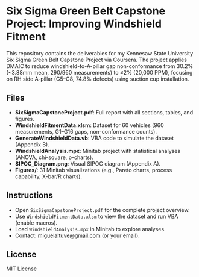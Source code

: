 # Six Sigma Green Belt Capstone Project: Improving Windshield Fitment

This repository contains the deliverables for my Kennesaw State University Six Sigma Green Belt Capstone Project via Coursera. The project applies DMAIC to reduce windshield-to-A-pillar gap non-conformance from 30.2% (~3.88mm mean, 290/960 measurements) to ≤2% (20,000 PPM), focusing on RH side A-pillar (G5–G8, 74.8% defects) using suction cup installation.

## Files
- **SixSigmaCapstoneProject.pdf**: Full report with all sections, tables, and figures.
- **WindshieldFitmentData.xlsm**: Dataset for 60 vehicles (960 measurements, G1–G16 gaps, non-conformance counts).
- **GenerateWindshieldData.vb**: VBA code to simulate the dataset (Appendix B).
- **WindshieldAnalysis.mpx**: Minitab project with statistical analyses (ANOVA, chi-square, p-charts).
- **SIPOC_Diagram.png**: Visual SIPOC diagram (Appendix A).
- **Figures/**: 31 Minitab visualizations (e.g., Pareto charts, process capability, X-bar/R charts).

## Instructions
- Open `SixSigmaCapstoneProject.pdf` for the complete project overview.
- Use `WindshieldFitmentData.xlsm` to view the dataset and run VBA (enable macros).
- Load `WindshieldAnalysis.mpx` in Minitab to explore analyses.
- Contact: miguelaltuve@gmail.com (or your email).

## License
MIT License
